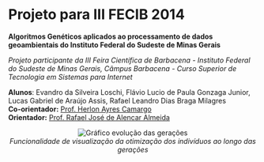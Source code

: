 # Projeto para III FECIB 2014

__Algoritmos Genéticos aplicados ao processamento de dados geoambientais do Instituto Federal do Sudeste de Minas Gerais__

_Projeto participante da III Feira Científica de Barbacena - Instituto Federal do Sudeste de Minas Gerais, Câmpus Barbacena - Curso Superior de Tecnologia em Sistemas para Internet_

__Alunos__: Evandro da Silveira Loschi, Flávio Lucio de Paula Gonzaga Junior, Lucas Gabriel de Araújo Assis, Rafael Leandro Dias Braga Milagres<br />
__Co-orientador:__ <a href="http://lattes.cnpq.br/4486332934753771" target="_blank">Prof. Herlon Ayres Camargo</a><br />
__Orientador:__ <a href="http://lattes.cnpq.br/3995585094514614" target="_blank">Prof. Rafael José de Alencar Almeida</a>


<p align="center">
    <img src="https://raw.githubusercontent.com/rafjaa/algoritmos-geneticos-dados-geoambientais-if/master/imagens/grafico_geracoes.png" alt="Gráfico evolução das gerações" />
    <br />
    <em>Funcionalidade de visualização da otimização dos indivíduos ao longo das gerações</em>
</p>
